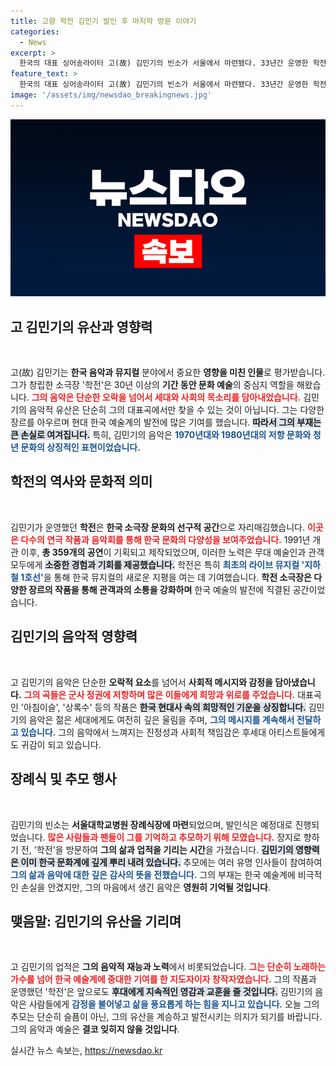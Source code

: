 ```yaml
---
title: 고향 학전 김민기 발인 후 마지막 방문 이야기
categories:
  - News
excerpt: >
  한국의 대표 싱어송라이터 고(故) 김민기의 빈소가 서울에서 마련됐다. 33년간 운영한 학전의 역사와 그의 음악이 남긴 발자취를 기리며, 문화계의 애도 물결이 이어지고 있다.
feature_text: >
  한국의 대표 싱어송라이터 고(故) 김민기의 빈소가 서울에서 마련됐다. 33년간 운영한 학전의 역사와 그의 음악이 남긴 발자취를 기리며, 문화계의 애도 물결이 이어지고 있다.
image: '/assets/img/newsdao_breakingnews.jpg'
---
```


<p><img src="/assets/img/newsdao_breakingnews.jpg" alt="implanttips 속보" /></p>

<h2 data-ke-size="size26">고 김민기의 유산과 영향력</h2>

<p data-ke-size="size16">&nbsp;</p>

<p>고(故) 김민기는 <b>한국 음악과 뮤지컬</b> 분야에서 중요한 <b>영향을 미친 인물</b>로 평가받습니다. 그가 창립한 소극장 '학전'은 30년 이상의 <b>기간 동안 문화 예술</b>의 중심지 역할을 해왔습니다. <b><span style="color: #ee2323;">그의 음악은 단순한 오락을 넘어서 세대와 사회의 목소리를 담아내었습니다.</span></b> 김민기의 음악적 유산은 단순히 그의 대표곡에서만 찾을 수 있는 것이 아닙니다. 그는 다양한 장르를 아우르며 현대 한국 예술계의 발전에 많은 기여를 했습니다. <b><span style="background-color: #21538527;">따라서 그의 부재는 큰 손실로 여겨집니다.</span></b> 특히, 김민기의 음악은 <b><span style="color: #1a5490;">1970년대와 1980년대의 저항 문화와 청년 문화의 상징적인 표현이었습니다.</span></b> </p>

<h2 data-ke-size="size26">학전의 역사와 문화적 의미</h2>

<p data-ke-size="size16">&nbsp;</p>

<p>김민기가 운영했던 <b>학전</b>은 <b>한국 소극장 문화의 선구적 공간</b>으로 자리매김했습니다. <b><span style="color: #ee2323;">이곳은 다수의 연극 작품과 음악회를 통해 한국 문화의 다양성을 보여주었습니다.</span></b> 1991년 개관 이후, <b>총 359개의 공연</b>이 기획되고 제작되었으며, 이러한 노력은 무대 예술인과 관객 모두에게 <b><span style="background-color: #21538527;">소중한 경험과 기회를 제공했습니다.</span></b> 학전은 특히 <b><span style="color: #1a5490;">최초의 라이브 뮤지컬 '지하철 1호선'</span></b>을 통해 한국 뮤지컬의 새로운 지평을 여는 데 기여했습니다. <b>학전 소극장은 다양한 장르의 작품을 통해 관객과의 소통을 강화하며</b> 한국 예술의 발전에 직결된 공간이었습니다.</p>

<h2 data-ke-size="size26">김민기의 음악적 영향력</h2>

<p data-ke-size="size16">&nbsp;</p>

<p>고 김민기의 음악은 단순한 <b>오락적 요소</b>를 넘어서 <b>사회적 메시지와 감정을 담아냈습니다.</b> <b><span style="color: #ee2323;">그의 곡들은 군사 정권에 저항하며 많은 이들에게 희망과 위로를 주었습니다.</span></b> 대표곡인 '아침이슬', '상록수' 등의 작품은 <b><span style="background-color: #21538527;">한국 현대사 속의 희망적인 기운을 상징합니다.</span></b> 김민기의 음악은 젊은 세대에게도 여전히 깊은 울림을 주며, <b><span style="color: #1a5490;">그의 메시지를 계속해서 전달하고 있습니다.</span></b> 그의 음악에서 느껴지는 진정성과 사회적 책임감은 후세대 아티스트들에게도 귀감이 되고 있습니다.</p>

<h2 data-ke-size="size26">장례식 및 추모 행사</h2>

<p data-ke-size="size16">&nbsp;</p>

<p>김민기의 빈소는 <b>서울대학교병원 장례식장에 마련</b>되었으며, 발인식은 예정대로 진행되었습니다. <b><span style="color: #ee2323;">많은 사람들과 팬들이 그를 기억하고 추모하기 위해 모였습니다.</span></b> 장지로 향하기 전, '학전'을 방문하여 <b>그의 삶과 업적을 기리는 시간</b>을 가졌습니다. <b><span style="background-color: #21538527;">김민기의 영향력은 이미 한국 문화계에 깊게 뿌리 내려 있습니다.</span></b> 추모에는 여러 유명 인사들이 참여하여 <b><span style="color: #1a5490;">그의 삶과 음악에 대한 깊은 감사의 뜻을 전했습니다.</span></b> 그의 부재는 한국 예술계에 비극적인 손실을 안겼지만, 그의 마음에서 생긴 음악은 <b>영원히 기억될 것입니다</b>.</p>

<h2 data-ke-size="size26">맺음말: 김민기의 유산을 기리며</h2>

<p data-ke-size="size16">&nbsp;</p>

<p>고 김민기의 업적은 <b>그의 음악적 재능과 노력</b>에서 비롯되었습니다. <b><span style="color: #ee2323;">그는 단순히 노래하는 가수를 넘어 한국 예술계에 중대한 기여를 한 지도자이자 창작자였습니다.</span></b> 그의 작품과 운영했던 '학전'은 앞으로도 <b><span style="background-color: #21538527;">후대에게 지속적인 영감과 교훈을 줄 것입니다.</span></b> 김민기의 음악은 사람들에게 <b><span style="color: #1a5490;">감정을 불어넣고 삶을 풍요롭게 하는 힘을 지니고 있습니다.</span></b> 오늘 그의 추모는 단순히 슬픔이 아닌, 그의 유산을 계승하고 발전시키는 의지가 되기를 바랍니다. 그의 음악과 예술은 <b>결코 잊히지 않을 것입니다</b>.</p>
실시간 뉴스 속보는, <a href="https://newsdao.kr" rel="dofollow">https://newsdao.kr</a>


